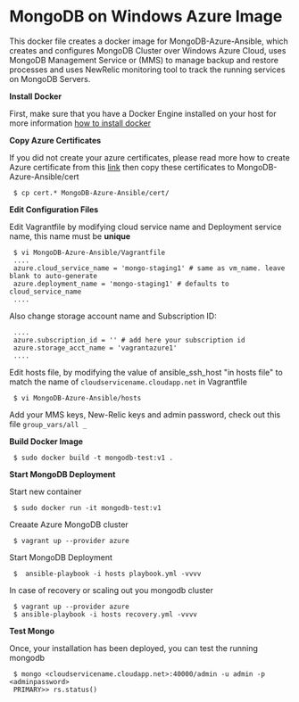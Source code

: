 # MongoDB on Windows Azure Image

This docker file creates a docker image for MongoDB-Azure-Ansible, which creates and configures MongoDB Cluster over Windows Azure Cloud, uses MongoDB Management Service or (MMS) to manage backup and restore processes and uses NewRelic monitoring tool to track the running services on MongoDB Servers.

**Install Docker**

First, make sure that you have a Docker Engine installed on your host for more information [how to install docker](https://docs.docker.com/installation/ubuntulinux/)

**Copy Azure Certificates**

If you did not create your azure certificates, please read more how to create Azure certificate from this [link](https://github.com/aabdulwahed/MongoDB-Azure-Ansible#Create_and_manage_Azure_certificates) then copy these certificates to MongoDB-Azure-Ansible/cert

     $ cp cert.* MongoDB-Azure-Ansible/cert/

**Edit Configuration Files**

Edit Vagrantfile by modifying cloud service name and Deployment service name, this name must be **unique**


     $ vi MongoDB-Azure-Ansible/Vagrantfile
     ....
     azure.cloud_service_name = 'mongo-staging1' # same as vm_name. leave blank to auto-generate
     azure.deployment_name = 'mongo-staging1' # defaults to cloud_service_name
     ....

Also change storage account name and Subscription ID:

     ....
     azure.subscription_id = '' # add here your subscription id
     azure.storage_acct_name = 'vagrantazure1'
     ....

Edit hosts file, by modifying the value of ansible_ssh_host "in hosts file" to match the name of <code>cloudservicename.cloudapp.net</code> in Vagrantfile

     $ vi MongoDB-Azure-Ansible/hosts

Add your MMS keys, New-Relic keys and admin password, check out this file <code>group_vars/all _</code>

**Build Docker Image**

     $ sudo docker build -t mongodb-test:v1 .

**Start MongoDB Deployment**

Start new container
   
     $ sudo docker run -it mongodb-test:v1

Creaate Azure MongoDB cluster

     $ vagrant up --provider azure

Start MongoDB Deployment

     $  ansible-playbook -i hosts playbook.yml -vvvv

In case of recovery or scaling out you mongodb cluster

     $ vagrant up --provider azure
     $ ansible-playbook -i hosts recovery.yml -vvvv

**Test Mongo**

Once, your installation has been deployed, you can test the running mongodb 

     $ mongo <cloudservicename.cloudapp.net>:40000/admin -u admin -p <adminpassword>
     PRIMARY>> rs.status() 
